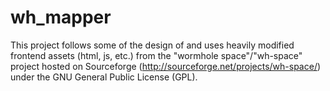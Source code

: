 wh_mapper
=========

This project follows some of the design of and uses heavily modified frontend assets (html, js, etc.) from the "wormhole space"/"wh-space" project hosted on Sourceforge (http://sourceforge.net/projects/wh-space/) under the GNU General Public License (GPL).